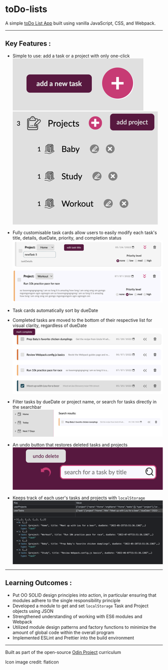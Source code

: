 # toDo-lists

A simple [toDo List App](https://github.com/dwgrossberg/todo-list) built using vanilla JavaScript, CSS, and Webpack.

---

## Key Features :

- Simple to use: add a task or a project with only one-click
  ![addTask](src/assets/addTask.png)
  ![addProject](src/assets/addProject.png)

- Fully customisable task cards allow users to easily modify each task's title, details, dueDate, priority, and completion status
  ![taskTitle](src/assets/taskTitle.png)
  ![taskTitle](src/assets/taskLong.png)

- Task cards automatically sort by dueDate

- Completed tasks are moved to the bottom of their respective list for visual clarity, regardless of dueDate
  ![taskComplete](src/assets/taskComplete.png)

- Filter tasks by dueDate or project name, or search for tasks directly in the searchbar
  ![taskComplete](src/assets/taskSearch.png)

- An undo button that restores deleted tasks and projects
  ![taskComplete](src/assets/undoSearch.png)

- Keeps track of each user's tasks and projects with `localStorage`
  ![taskComplete](src/assets/localStorage.png)

---

## Learning Outcomes :

- Put OO SOLID design principles into action, in particular ensuring that modules adhere to the single responsibility principle
- Developed a module to get and set `localStorage` Task and Project objects using JSON
- Strengthened understanding of working with ES6 modules and Webpack
- Utilized module design patterns and factory functions to minimize the amount of global code within the overall program
- Implemented ESLint and Prettier into the build environment

---

Built as part of the open-source [Odin Project](https://www.theodinproject.com/) curriculum

Icon image credit: flaticon
